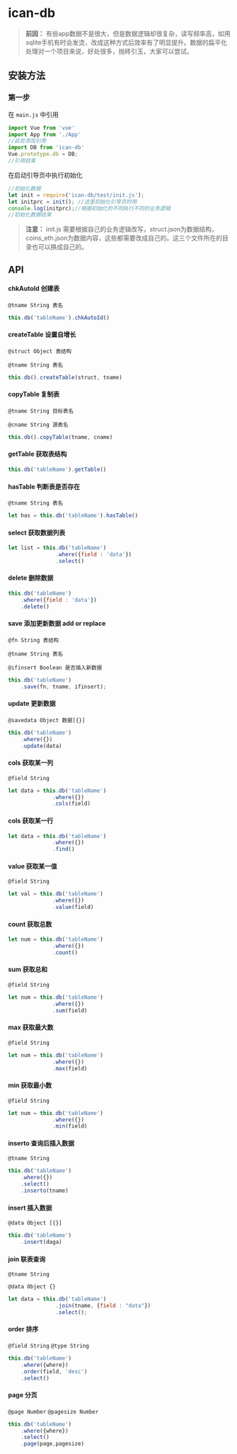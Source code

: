 

# ican-db
> **前因：**
> 有些app数据不是很大，但是数据逻辑却很复杂，读写频率高，如用sqlite手机有时会发烫，改成这种方式后效率有了明显提升。数据的扁平化处理对一个项目来说，好处很多，抛砖引玉，大家可以尝试。

## 安装方法

### 第一步

在 ``main.js`` 中引用

```javascript
import Vue from 'vue'
import App from './App'
//此处添加引用
import DB from 'ican-db'
Vue.prototype.db = DB;
//引用结束
```

在启动引导页中执行初始化
```javascript
//初始化数据
let init = require('ican-db/test/init.js');
let initprc = init(); //这里初始化引导页时用
console.log(initprc);//根据初始化的不同执行不同的业务逻辑
//初始化数据结束
```
> **注意：**
> init.js 需要根据自己的业务逻辑改写，struct.json为数据结构，coins_eth.json为数据内容，这些都需要改成自己的。这三个文件所在的目录也可以换成自己的。

## API

#### chkAutoId 创建表
``@tname String 表名``
```javascript
this.db('tableName').chkAutoId()
```

#### createTable 设置自增长
``@struct Object 表结构``

``@tname String 表名``
```javascript
this.db().createTable(struct, tname)
```
#### copyTable 复制表
``@tname String 目标表名``

``@cname String 源表名``
```javascript
this.db().copyTable(tname, cname)
```
#### getTable 获取表结构

```javascript
this.db('tableName').getTable()
```
#### hasTable 判断表是否存在
``@tname String 表名``
```javascript
let has = this.db('tableName').hasTable()
```
#### select 获取数据列表

```javascript
let list = this.db('tableName')
			   .where({field : 'data'})
			   .select()
```
#### delete 删除数据

```javascript
this.db('tableName')
	.where({field : 'data'})
	.delete()
```
#### save 添加更新数据 add or replace
``@fn String 表结构``

``@tname String 表名``

``@ifinsert Boolean 是否插入新数据``
```javascript
this.db('tableName')
	.save(fn, tname, ifinsert);
```
#### update 更新数据
``@savedata Object 数据[{}]``
```javascript
this.db('tableName')
	.where({})
	.update(data)
```
#### cols 获取某一列
``@field String``
```javascript
let data = this.db('tableName')
		      .where({})
			  .cols(field)
```
#### cols 获取某一行
```javascript
let data = this.db('tableName')
		      .where({})
			  .find()
```
#### value 获取某一值
``@field String``
```javascript
let val = this.db('tableName')
		      .where({})
			  .value(field)
```
#### count 获取总数
```javascript
let num = this.db('tableName')
		      .where({})
			  .count()
```
#### sum 获取总和
``@field String``
```javascript
let num = this.db('tableName')
		      .where({})
			  .sum(field)
```
#### max 获取最大数
``@field String``
```javascript
let num = this.db('tableName')
		      .where({})
			  .max(field)
```
#### min 获取最小数
``@field String``
```javascript
let num = this.db('tableName')
		      .where({})
			  .min(field)
```
#### inserto 查询后插入数据
``@tname String``
```javascript
this.db('tableName')
	.where({})
	.select()
	.inserto(tname)
```
#### insert 插入数据
``@data Object [{}]``
```javascript
this.db('tableName')
	.insert(daga)
```
#### join 联表查询
``@tname String``

``@data Object {}``
```javascript
let data = this.db('tableName')
	           .join(tname, {field : "data"})
			   .select();
```
#### order 排序
``@field String``
``@type String``
```javascript
this.db('tableName')
	.where({where})
	.order(field, 'desc')
	.select()
```
#### page 分页
``@page Number``
``@pagesize Number``
```javascript
this.db('tableName')
	.where({where})
	.select()
	.page(page,pagesize)
```